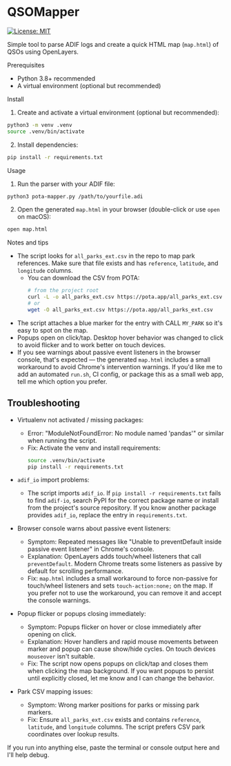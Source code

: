 # QSOMapper

[![License: MIT](https://img.shields.io/badge/License-MIT-yellow.svg)](LICENSE)

Simple tool to parse ADIF logs and create a quick HTML map (`map.html`) of QSOs using OpenLayers.

Prerequisites
- Python 3.8+ recommended
- A virtual environment (optional but recommended)

Install

1. Create and activate a virtual environment (optional but recommended):

```bash
python3 -m venv .venv
source .venv/bin/activate
```

2. Install dependencies:

```bash
pip install -r requirements.txt
```

Usage

1. Run the parser with your ADIF file:

```bash
python3 pota-mapper.py /path/to/yourfile.adi
```

2. Open the generated `map.html` in your browser (double-click or use `open` on macOS):

```bash
open map.html
```

Notes and tips

- The script looks for `all_parks_ext.csv` in the repo to map park references. Make sure that file exists and has `reference`, `latitude`, and `longitude` columns.
	- You can download the CSV from POTA:
		```bash
		# from the project root
		curl -L -o all_parks_ext.csv https://pota.app/all_parks_ext.csv
		# or
		wget -O all_parks_ext.csv https://pota.app/all_parks_ext.csv
		```
- The script attaches a blue marker for the entry with CALL `MY_PARK` so it's easy to spot on the map.
- Popups open on click/tap. Desktop hover behavior was changed to click to avoid flicker and to work better on touch devices.
- If you see warnings about passive event listeners in the browser console, that's expected — the generated `map.html` includes a small workaround to avoid Chrome's intervention warnings.
If you'd like me to add an automated `run.sh`, CI config, or package this as a small web app, tell me which option you prefer.

Troubleshooting
---------------

- Virtualenv not activated / missing packages:
	- Error: "ModuleNotFoundError: No module named 'pandas'" or similar when running the script.
	- Fix: Activate the venv and install requirements:
		```bash
		source .venv/bin/activate
		pip install -r requirements.txt
		```

- `adif_io` import problems:
	- The script imports `adif_io`. If `pip install -r requirements.txt` fails to find `adif-io`, search PyPI for the correct package name or install from the project's source repository. If you know another package provides `adif_io`, replace the entry in `requirements.txt`.

- Browser console warns about passive event listeners:
	- Symptom: Repeated messages like "Unable to preventDefault inside passive event listener" in Chrome's console.
	- Explanation: OpenLayers adds touch/wheel listeners that call `preventDefault`. Modern Chrome treats some listeners as passive by default for scrolling performance.
	- Fix: `map.html` includes a small workaround to force non-passive for touch/wheel listeners and sets `touch-action:none;` on the map. If you prefer not to use the workaround, you can remove it and accept the console warnings.

- Popup flicker or popups closing immediately:
	- Symptom: Popups flicker on hover or close immediately after opening on click.
	- Explanation: Hover handlers and rapid mouse movements between marker and popup can cause show/hide cycles. On touch devices `mouseover` isn't suitable.
	- Fix: The script now opens popups on click/tap and closes them when clicking the map background. If you want popups to persist until explicitly closed, let me know and I can change the behavior.

- Park CSV mapping issues:
	- Symptom: Wrong marker positions for parks or missing park markers.
	- Fix: Ensure `all_parks_ext.csv` exists and contains `reference`, `latitude`, and `longitude` columns. The script prefers CSV park coordinates over lookup results.

If you run into anything else, paste the terminal or console output here and I'll help debug.
